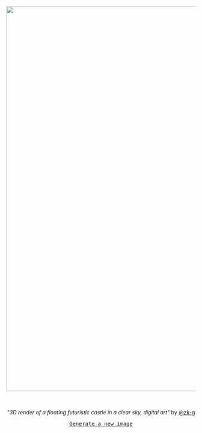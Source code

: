 
<div align="center">
  <a href="https://raw.githubusercontent.com/zk-g/zk-g/main/images/33.png"><img src="https://raw.githubusercontent.com/zk-g/zk-g/main/images/33.png" width="1024px"></a>
  <br>
  <br>
  <br>
  <p class="has-text-grey"><i>"3D render of a floating futuristic castle in a clear sky, digital art"</i> by <a href="https://github.com/zk-g" target="_blank">@zk-g</a></p>
  <samp><a href="https://github.com/zk-g/zk-g/issues/new/choose">Generate a new image</a></samp>
</div>
